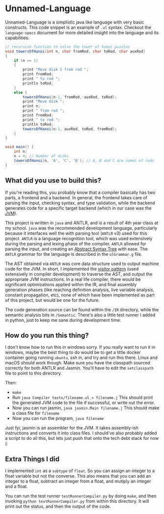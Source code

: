 # Unnamed-Language

Unnamed-Language is a simplistic java like language with very basic constructs.
This code snippet is an example of `.ul` syntax. Checkout the `language-specs` 
document for more detailed insight into the language and its capabilities.

```java
// recursive function to solve the tower of hanoi puzzles
void towersOfHanoi(int n, char fromRod, char toRod, char auxRod)
{
	if (n == 1)
	{
		print "Move disk 1 from rod ";
		print fromRod;
		print " to rod ";
		println toRod;
	}
	else {
		towersOfHanoi(n-1, fromRod, auxRod, toRod);
		print "Move disk ";
		print n;
		print " from rod ";
		print fromRod;
		print " to rod ";
		println toRod;
		towersOfHanoi(n-1, auxRod, toRod, fromRod);
	}
}

void main() {
    int n;
    n = 4; // Number of disks
    towersOfHanoi(n, 'A', 'C', 'B'); // A, B and C are names of rods
}
```

## What did you use to build this?

If you're reading this, you probably know that a compiler basically has two parts, a frontend and a backend.
In general, the frontend takes care of parsing the input, checking syntax, and type validation, while the
backend generates code for a specific target backend (which in our case was the [JVM](https://en.wikipedia.org/wiki/Java_virtual_machine)).

This project is written in `java` and ANTLR, and is a result of 4th year class at my school. `java` was the recommended development language, particularly because it interfaces well the with parsing tool (`ANTLR` v3) used for this project. `ANTLR` is a language recognition tool, which was used extensively during the parsing and lexing phase of the compiler. `ANTLR` allowed for parsing the input, and creating an [Abstract Syntax Tree](https://en.wikipedia.org/wiki/Abstract_syntax_tree) with ease. The `ANTLR` grammar for the language is described in the `ulGrammar.g` file. 

The AST obtained via `ANTLR` was core data structure used to output machine code for the JVM. In short, I implemented the [visitor pattern](https://en.wikipedia.org/wiki/Visitor_pattern) (used extensively in compiler development) to traverse the AST, and output the appropriate JVM instructions. In a real life compiler, there would be significant optimizations applied within the IR, and final assembly generation phases (like reaching definition analysis, live variable analysis, constant propagation, etc), none of which have been implemented as part of this project, but would be one for the future. 

The code generation source can be found within the  `/IR` directory, while the semantic analysis bits in `/Semantic`. There's also a little test runner I added in python, just to keep me sane during development time.

## How do you run this thing?

I don't know how to run this in windows sorry. If you really want to run it in windows, maybe the best thing
to do would be to get a little docker container going running `ubuntu`, ssh in, and try and run this there.
Linux and macOS should work though. Make sure you have the classpath sourced correctly for both ANTLR and Jasmin. You'll have to edit the `setclasspath` file to point to this directory.

Then:
-  `make`
- Run `java Compiler tests/filename.ul > filename.j`
This should print the generated JVM code to the file if successful, or write out the error. 
- Now you can run jasmin, `java jasmin.Main filename.j`
This should make a class file for `filename`
- Now you can run the program, `java filename`


Just fyi, jasmin is an assembler for the JVM. It takes assembly-ish instructions and converts it into class files. I should've also probably added a script to do all this, but lets just push that onto the tech debt stack for now (:

## Extra Things I did

I implemented `int` as a `subtype` of `float`. So you can assign an integer to a float variable but not the converse. This also means that you can add an integer to a float, subtract an integer from a float, and mutiply an integer and a float. 

You can run the test runner `testRunnerCompiler.py` by doing `make`, and then invoking `python testRunnerCompiler.py` from within this directory.
It will print out the status, and then the output of the code.
